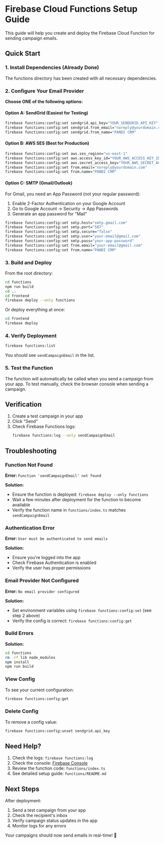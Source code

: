 # Firebase Cloud Functions Setup Guide

This guide will help you create and deploy the Firebase Cloud Function for sending campaign emails.

## Quick Start

### 1. Install Dependencies (Already Done)

The functions directory has been created with all necessary dependencies.

### 2. Configure Your Email Provider

**Choose ONE of the following options:**

#### Option A: SendGrid (Easiest for Testing)

```bash
firebase functions:config:set sendgrid.api_key="YOUR_SENDGRID_API_KEY"
firebase functions:config:set sendgrid.from_email="noreply@yourdomain.com"
firebase functions:config:set sendgrid.from_name="PANDI CRM"
```

#### Option B: AWS SES (Best for Production)

```bash
firebase functions:config:set aws.ses_region="us-east-1"
firebase functions:config:set aws.access_key_id="YOUR_AWS_ACCESS_KEY_ID"
firebase functions:config:set aws.secret_access_key="YOUR_AWS_SECRET_ACCESS_KEY"
firebase functions:config:set from.email="noreply@yourdomain.com"
firebase functions:config:set from.name="PANDI CRM"
```

#### Option C: SMTP (Gmail/Outlook)

For Gmail, you need an App Password (not your regular password):
1. Enable 2-Factor Authentication on your Google Account
2. Go to Google Account → Security → App Passwords
3. Generate an app password for "Mail"

```bash
firebase functions:config:set smtp.host="smtp.gmail.com"
firebase functions:config:set smtp.port="587"
firebase functions:config:set smtp.secure="false"
firebase functions:config:set smtp.user="your-email@gmail.com"
firebase functions:config:set smtp.pass="your-app-password"
firebase functions:config:set from.email="your-email@gmail.com"
firebase functions:config:set from.name="PANDI CRM"
```

### 3. Build and Deploy

From the root directory:

```bash
cd functions
npm run build
cd ..
cd frontend
firebase deploy --only functions
```

Or deploy everything at once:

```bash
cd frontend
firebase deploy
```

### 4. Verify Deployment

```bash
firebase functions:list
```

You should see `sendCampaignEmail` in the list.

### 5. Test the Function

The function will automatically be called when you send a campaign from your app. To test manually, check the browser console when sending a campaign.

## Verification

1. Create a test campaign in your app
2. Click "Send"
3. Check Firebase Functions logs:
   ```bash
   firebase functions:log --only sendCampaignEmail
   ```

## Troubleshooting

### Function Not Found

**Error:** `Function 'sendCampaignEmail' not found`

**Solution:**
- Ensure the function is deployed: `firebase deploy --only functions`
- Wait a few minutes after deployment for the function to become available
- Verify the function name in `functions/index.ts` matches `sendCampaignEmail`

### Authentication Error

**Error:** `User must be authenticated to send emails`

**Solution:**
- Ensure you're logged into the app
- Check Firebase Authentication is enabled
- Verify the user has proper permissions

### Email Provider Not Configured

**Error:** `No email provider configured`

**Solution:**
- Set environment variables using `firebase functions:config:set` (see step 2 above)
- Verify the config is correct: `firebase functions:config:get`

### Build Errors

**Solution:**
```bash
cd functions
rm -rf lib node_modules
npm install
npm run build
```

### View Config

To see your current configuration:
```bash
firebase functions:config:get
```

### Delete Config

To remove a config value:
```bash
firebase functions:config:unset sendgrid.api_key
```

## Need Help?

1. Check the logs: `firebase functions:log`
2. Check the console: [Firebase Console](https://console.firebase.google.com)
3. Review the function code: `functions/index.ts`
4. See detailed setup guide: `functions/README.md`

## Next Steps

After deployment:
1. Send a test campaign from your app
2. Check the recipient's inbox
3. Verify campaign status updates in the app
4. Monitor logs for any errors

Your campaigns should now send emails in real-time! 🎉

